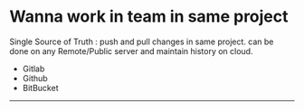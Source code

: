 # Wanna work in team in same project

Single Source of Truth : push and pull changes in same project.
can be done on any Remote/Public server and maintain history on cloud.

- Gitlab
- Github
- BitBucket

---

